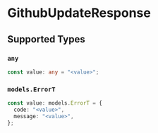 # GithubUpdateResponse


## Supported Types

### `any`

```typescript
const value: any = "<value>";
```

### `models.ErrorT`

```typescript
const value: models.ErrorT = {
  code: "<value>",
  message: "<value>",
};
```

